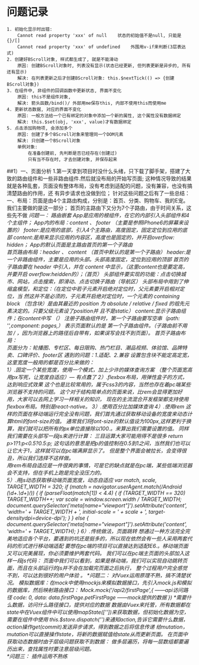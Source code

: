 # 问题记录
    1. 初始化显示时出错:  
        Cannot read property 'xxx' of null    状态的初始值不是null, 只能是{}/[]
        Cannot read property 'xxx' of undefined    外围用v-if来判断(3层表达式)
    2. 创建好BScroll对象, 样式都生成了, 就是不能滑动
        原因: 创建BScroll对象时, 列表没有显示(状态已经更新, 但列表更新是异步的, 所有还有显示)
        解决: 在列表更新之后才创建BScroll对象: this.$nextTick(() => {创建BScroll对象})
    3. 在组件中, 非组件的回调函数中更新状态, 界面不变化
        原因: this不是组件对象, 
        解决: 箭头函数/bind()/ 外部用me保存this, 内部不使用this而使用me
    4. 更新状态数据, 对应的界面不变化
        原因: 一般方法给一个已有绑定的对象中添加一个新的属性, 这个属性没有数据绑定
        解决: this.$set(obj, 'xxx', value)才有数据绑定
    5. 点击添加购物项, 会添加多个
        原因: 创建了多个BScroll对象来管理同一个DOM元素
        解决: 只创建一个BScroll对象 
        单例对象: 
            在准备创建前, 先判断是否已经存在(创建过)
            只有当不存在时, 才去创建对象, 并保存起来


##1）一、页面分析
     1.第一天拿到项目时没什么头绪，只下载了脚手架，搭建了大致的路由组件和一些非路由组件.然后就没布局的开始写页面;
     这种情况导致的结果就是各种乱套，页面没有整体布局，没有考虑到适配的问题，没有兼容，也没有搞清楚路由的作用，还
     有异步请求也没做到位；
     针对这些问题之后有了一些总结：
     一、布局：页面是由4个主路由构成，分别是：首页、分类、购物车、我的E宠。我们主要做的是这一部分；
        首页的主路由下又分为7个子路由，由于时间关系，这些先不做
        *问题一：  路由嵌套
           App是应用的根组件，在它的内部引入头部组件和4个主组件；
           App内的布局：content 、 footer  （主要是参照iPhone6的屏幕来设置的）
              footer:是应用的底部，引入4个主路由，高度固定，固定定位到应用的底部
              content:是用来显示应用的内容区，高度也是固定的，并开启overflow: hidden；
           App的默认页面是主路由首页的第一个子路由   
           首页路由布局：header 、 content  （首页中默认的是第一个子路由）
              header:是一个非路由组件，主要是应用的头部。头部高度固定，定位到应用的顶部
                 首页的子路由要在 header 中引入，并在 content 中显示，（这里content也是要定高，并要开启
                 overflow:heidden的）；（<router-link to='路径'>首页</router-link>）
                 头部组件要实现的功能：点击切换城市、网站，点击搜索，即滑动、点击切换子路由（导航区）
                 头部布局中用到了伸缩盒模型，和定位：（在定位中若子元素开启绝对定位时，父元素要开启相对定位，当
                 然这并不是必须的，子元素开启绝对定位时，一个元素的 containing block （包含块）是由其最近的
                 position 为 absolute / relative / fixed 的祖先元素决定的。只要父级元素设了position并
                 且不是static）
              content:显示子路由组件；在content中写 （<router-view></router-view>）
              注册子路由组件时，第一个子路由要写空串（path: '',component: pages,） 表示页面默认的是
              第一个子路由组件。（子路由前不用加 / ，因为浏览器上的路径后自带有，如果误写会找不到页面）。
           首页子路由布局：       
               页面分为：轮播图、专栏区、每日限购、热门栏目、潮品视频、体验馆、品牌特卖、口碑评价、footer区
                  遇到的问题：1.适配、2.兼容
                  设置包含块不能定高定宽，这里宽度一般用的都是百分比来做的：              
                  1）.固定一个某些宽度，使用一个模式，加上少许的媒体查询方案
                      （整个页面宽高用px写死，让宽度自适应）— 有点蠢了
                  2）.flexbox布局，用弹性盒子的方式，达到响应式效果 
                      这个也是比较常用的，属于css3的内容，当然也存在着pc端某些浏览器不支持的问题。
                      这个对于结构简单点的页面来说，比rem会显得更加好用，大家可以去网上学习一样相关的知识，
                      现在的主流混合开发框架都支持使用flexbox布局。特别是react-native。
                  3）.使用百分比加媒体查询
                  4）.使用rem
                      这样的页面在移动端运行完全没有问题，我们首先通过获取移动设备的宽度来动态计算html的font-size的值。
                      通常我们将font-size的默认值设为100px,这样更利于换算，我们就可以把所有的px单位直接除以100.。来算出我们需要设置的值。
                      同样我们需要在头部写一段js来进行计算：
                      <meta name="viewport" content="width=device-width, initial-scale=1.0, user-scalable=0, minimum-scale=1.0, maximum-scale=1.0">
                      <script type="text/javascript">
                      new function (){
                       var _self = this;
                      _self.width = 640;//设置默认最大宽度
                      _self.fontSize = 100;//默认字体大小
                      _self.widthProportion = function(){
                      var p = (document.body&&
                        document.body.clientWidth ||
                        document.getElementsByTagName("html")[0].offsetWidth)/_self.width;
                        return p>1?1:p<0.5?0.5:p;
                      };
                      _self.changePage = function(){
                          document.getElementsByTagName("html")[0].setAttribute("style","font-size:"+_self.widthProportion()*_self.fontSize+"px !important");
                      }
                      _self.changePage();
                      window.addEventListener("resize",function(){_self.changePage();},false);
                      };
                      </script>
                      三目运算大家可能用得不是很多
                      return p>1?1:p<0.5?0.5:p;
                      这句话的意思是把p的值控制在0.5到1之间，当然我们也可以让它大于1，这样就可以在pc端满屏显示了。
                      但是整个界面会被拉长，会变得很丑，所以我们选择不这样做。                        
                      用rem布局自适应是一件很爽的事情，可是它的缺点就是在pc端，某些低端浏览器会不支持，但在手机上跑是完全没压力的。                                                                                            
                  5）.用js动态获取移动端页面宽度，动态自适应
                      var match,
                       scale,
                      TARGET_WIDTH = 320;
                      if (match = navigator.userAgent.match(/Android (\d+\.\d+)/)) {
                      if (parseFloat(match[1]) < 4.4) {
                        if (TARGET_WIDTH == 320) TARGET_WIDTH++;
                      var scale = window.screen.width / TARGET_WIDTH;
                      document.querySelector('meta[name="viewport"]').setAttribute('content', 'width=' + TARGET_WIDTH + ', initial-scale = ' + scale + ', target-densitydpi=device-dpi');
                         }
                      } else {
                       document.querySelector('meta[name="viewport"]').setAttribute('content', 'width=' + TARGET_WIDTH);
                      }
                  6）.传统做法，页面跳转
                      想通过一种方法完全完美地适应各个平台，要遇到的坑还是挺多的，所以现在依然会有一些人采用两套代码的形式进行移动端适配
                      要想在pc端的项目可以直接达到适配IE6.。移动端页面又可以完美展现，你必须要维护两套代码。
                      我们可以在pc端主页面的头部加入这样一段js代码：
                      <script type="text/javascript">
                      function checkBrowser() {
                                 var sUserAgent = navigator.userAgent.toLowerCase();
                                 var bIsIpad = sUserAgent.match(/ipad/i) == "ipad";
                                 var bIsIphoneOs = sUserAgent.match(/iphone os/i) == "iphone os";
                                 var bIsMidp = sUserAgent.match(/midp/i) == "midp";
                                 var bIsUc7 = sUserAgent.match(/rv:1.2.3.4/i) == "rv:1.2.3.4";
                                 var bIsUc = sUserAgent.match(/ucweb/i) == "ucweb";
                                 var bIsAndroid = sUserAgent.match(/android/i) == "android";
                                 var bIsCE = sUserAgent.match(/windows ce/i) == "windows ce";
                                 var bIsWM = sUserAgent.match(/windows mobile/i) == "windows mobile";
                                 if (bIsIpad || bIsIphoneOs || bIsMidp || bIsUc7 || bIsUc || bIsAndroid || bIsCE || bIsWM) {                      
                                     location.replace("http://www.baidu.com");
                                    //如果是移动端，就打开百度
                                 }
                             }
                          checkBrowser();                        
                      </script>
                      页面中我们可以看到，如果是移动端，我们可以实现自动跳转页面，而且在头部运行的js并不会在加载完页面之后执行，
                      整个过程用户完全感觉不到，可以达到很好的用户体验 。
        *问题二： 对Vuex运用原理不熟，搞不清楚状况。
             模拟数据库：在mock中使用mockjs来模拟数据接口，先引入mock.js和模拟的数据库，然后映射路由接口：
                       Mock.mock('/api2/firstPage',{   ——api访问路径
                         code: 0,
                         data: data.firstPage.petFirstPage    ——mock提供的数据
                       })  *需要什么数据，访问什么路径接口，提供对应的数据
             数据由Vuex来托管，所有数据都在state中在Vuex组件中可以使用mapState([''])来获取数据，但初始化数据为空，需要在组件中使用
             this.$store.dispatch('')来通知action,告诉它需要什么数据，action操作get(commit)发送异步请求，得到数据之后将信息传递
             给mutation，mutation可以直接操作state，将新的数据赋值给state从而更新页面。
             在页面中获取动态数据时由于层级问题获取不到数据：
                做多层遍历，将每一层数组都要遍历出来，查找属性时要注意层级问题。  
        *问题三： 插件运用不熟练
                      
                      
                      
                      
                      
